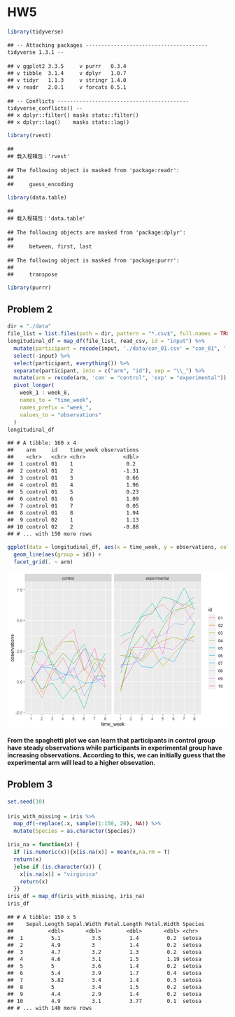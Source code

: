 HW5
================

``` r
library(tidyverse)
```

    ## -- Attaching packages --------------------------------------- tidyverse 1.3.1 --

    ## v ggplot2 3.3.5     v purrr   0.3.4
    ## v tibble  3.1.4     v dplyr   1.0.7
    ## v tidyr   1.1.3     v stringr 1.4.0
    ## v readr   2.0.1     v forcats 0.5.1

    ## -- Conflicts ------------------------------------------ tidyverse_conflicts() --
    ## x dplyr::filter() masks stats::filter()
    ## x dplyr::lag()    masks stats::lag()

``` r
library(rvest)
```

    ## 
    ## 载入程辑包：'rvest'

    ## The following object is masked from 'package:readr':
    ## 
    ##     guess_encoding

``` r
library(data.table)
```

    ## 
    ## 载入程辑包：'data.table'

    ## The following objects are masked from 'package:dplyr':
    ## 
    ##     between, first, last

    ## The following object is masked from 'package:purrr':
    ## 
    ##     transpose

``` r
library(purrr)
```

## Problem 2

``` r
dir = "./data"
file_list = list.files(path = dir, pattern = "*.csv$", full.names = TRUE, recursive = TRUE)
longitudinal_df = map_df(file_list, read_csv, id = "input") %>% 
  mutate(participant = recode(input, './data/con_01.csv' = "con_01", './data/con_02.csv' = "con_02", './data/con_03.csv' = "con_03", './data/con_04.csv' = "con_04", './data/con_05.csv' = "con_05", './data/con_06.csv' = "con_06", './data/con_07.csv' = "con_07", './data/con_08.csv' = "con_08", './data/con_09.csv' = "con_09", './data/con_10.csv' = "con_10", './data/exp_01.csv' = "exp_01", './data/exp_02.csv' = "exp_02", './data/exp_03.csv' = "exp_03", './data/exp_04.csv' = "exp_04", './data/exp_05.csv' = "exp_05", './data/exp_06.csv' = "exp_06", './data/exp_07.csv' = "exp_07", './data/exp_08.csv' = "exp_08", './data/exp_09.csv' = "exp_09", './data/exp_10.csv' = "exp_10")) %>% 
  select(-input) %>% 
  select(participant, everything()) %>%
  separate(participant, into = c("arm", "id"), sep = "\\_") %>% 
  mutate(arm = recode(arm, 'con' = "control", 'exp' = "experimental")) %>%
  pivot_longer(
    week_1 : week_8,
    names_to = "time_week",
    names_prefix = "week_",
    values_to = "observations"
  )
longitudinal_df
```

    ## # A tibble: 160 x 4
    ##    arm     id    time_week observations
    ##    <chr>   <chr> <chr>            <dbl>
    ##  1 control 01    1                 0.2 
    ##  2 control 01    2                -1.31
    ##  3 control 01    3                 0.66
    ##  4 control 01    4                 1.96
    ##  5 control 01    5                 0.23
    ##  6 control 01    6                 1.09
    ##  7 control 01    7                 0.05
    ##  8 control 01    8                 1.94
    ##  9 control 02    1                 1.13
    ## 10 control 02    2                -0.88
    ## # ... with 150 more rows

``` r
ggplot(data = longitudinal_df, aes(x = time_week, y = observations, color = id)) +
  geom_line(aes(group = id)) +
  facet_grid(. ~ arm)
```

![](p8105_hw5_yt2785_files/figure-gfm/unnamed-chunk-3-1.png)<!-- -->

**From the spaghetti plot we can learn that participants in control
group have steady observations while participants in experimental group
have increasing observations. According to this, we can initially guess
that the experimental arm will lead to a higher obsevation.**

## Problem 3

``` r
set.seed(10)

iris_with_missing = iris %>% 
  map_df(~replace(.x, sample(1:150, 20), NA)) %>%
  mutate(Species = as.character(Species)) 
```

``` r
iris_na = function(x) {
  if (is.numeric(x)){x[is.na(x)] = mean(x,na.rm = T)
  return(x)
  }else if (is.character(x)) {
    x[is.na(x)] = "virginica"
    return(x)
  }}
iris_df = map_df(iris_with_missing, iris_na)
iris_df
```

    ## # A tibble: 150 x 5
    ##    Sepal.Length Sepal.Width Petal.Length Petal.Width Species
    ##           <dbl>       <dbl>        <dbl>       <dbl> <chr>  
    ##  1         5.1          3.5         1.4         0.2  setosa 
    ##  2         4.9          3           1.4         0.2  setosa 
    ##  3         4.7          3.2         1.3         0.2  setosa 
    ##  4         4.6          3.1         1.5         1.19 setosa 
    ##  5         5            3.6         1.4         0.2  setosa 
    ##  6         5.4          3.9         1.7         0.4  setosa 
    ##  7         5.82         3.4         1.4         0.3  setosa 
    ##  8         5            3.4         1.5         0.2  setosa 
    ##  9         4.4          2.9         1.4         0.2  setosa 
    ## 10         4.9          3.1         3.77        0.1  setosa 
    ## # ... with 140 more rows

